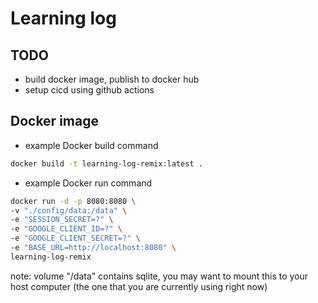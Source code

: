 # Learning log

## TODO

- build docker image, publish to docker hub
- setup cicd using github actions

## Docker image

- example Docker build command

```bash
docker build -t learning-log-remix:latest .
```

- example Docker run command

```bash
docker run -d -p 8080:8080 \
-v "./config/data:/data" \
-e "SESSION_SECRET=?" \
-e "GOOGLE_CLIENT_ID=?" \
-e "GOOGLE_CLIENT_SECRET=?" \
-e "BASE_URL=http://localhost:8080" \
learning-log-remix
```

note: volume "/data" contains sqlite, you may want to mount this to your host computer (the one that you are currently using right now)
